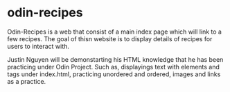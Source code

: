 # odin-recipes

Odin-Recipes is a web that consist of a main index page which will link to a few recipes. The goal of thisn website is to display details of recipes for users to interact with.

Justin Nguyen will be demonstarting his HTML knowledge that he has been practicing under Odin Project. Such as, displayings text with elements and tags under index.html, practicing unordered and ordered, images and links as a practice. 